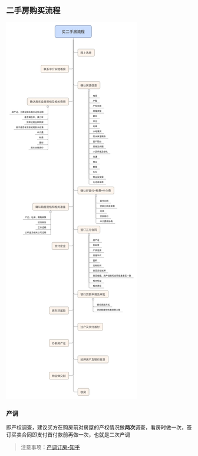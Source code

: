 ## 二手房购买流程



![二手房购买流程](images/1626599208623.png)

### 产调

即产权调查，建议买方在购房前对房屋的产权情况做**两次**调查，看房时做一次，签订买卖合同即支付首付款前再做一次，也就是二次产调

> 注意事项：[产调订房-知乎](https://zhuanlan.zhihu.com/p/28169147)

